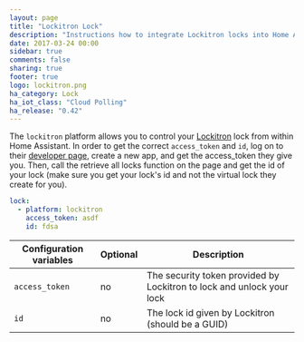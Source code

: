 ```yaml
---
layout: page
title: "Lockitron Lock"
description: "Instructions how to integrate Lockitron locks into Home Assistant."
date: 2017-03-24 00:00
sidebar: true
comments: false
sharing: true
footer: true
logo: lockitron.png
ha_category: Lock
ha_iot_class: "Cloud Polling"
ha_release: "0.42"
---
```


The `lockitron` platform allows you to control your [Lockitron](https://lockitron.com/) lock from within Home Assistant.
In order to get the correct `access_token` and `id`, log on to their [developer page](https://api.lockitron.com/), create a new app, and get the access_token they give you.
Then, call the retrieve all locks function on the page and get the id of your lock (make sure you get your lock's id and not the virtual lock they create for you).

```yaml
lock:
  - platform: lockitron
    access_token: asdf
    id: fdsa
```

| Configuration variables| Optional | Description |
| ---------------------- | -------- | ----------- |
| `access_token`         |      no  | The security token provided by Lockitron to lock and unlock your lock
| `id`                   |      no  | The lock id given by Lockitron (should be a GUID)